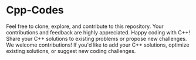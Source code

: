 # Cpp-Codes
Feel free to clone, explore, and contribute to this repository. Your contributions and feedback are highly appreciated. Happy coding with C++!
Share your C++ solutions to existing problems or propose new challenges.
We welcome contributions! If you'd like to add your C++ solutions, optimize existing solutions, or suggest new coding challenges.
